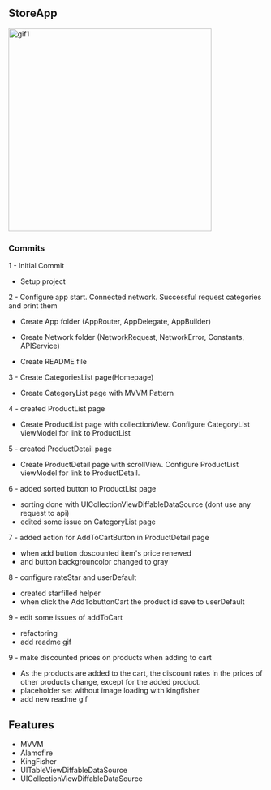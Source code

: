 
## StoreApp

<img src="storeApp2.gif" alt="gif1" style="width:400px;"/>

### Commits

1 - Initial Commit

* Setup project

2 - Configure app start. Connected network. Successful request categories and print them

* Create App folder (AppRouter, AppDelegate, AppBuilder)

* Create Network folder (NetworkRequest, NetworkError, Constants, APIService)

* Create README file

3 - Create CategoriesList page(Homepage)

* Create CategoryList page with MVVM Pattern

4 - created ProductList page

* Create ProductList page with collectionView. Configure CategoryList viewModel for link to ProductList

5 - created ProductDetail page

* Create ProductDetail page with scrollView. Configure ProductList viewModel for link to ProductDetail. 

6 - added sorted button to ProductList page

* sorting done with UICollectionViewDiffableDataSource (dont use any request to api)
* edited some issue on CategoryList page

7 - added action for AddToCartButton in ProductDetail page

* when add button doscounted item's price renewed
* and button backgrouncolor changed to gray

8 - configure rateStar and userDefault

* created starfilled helper
* when click the AddTobuttonCart the product id save to userDefault

9 - edit some issues of addToCart

* refactoring
* add readme gif

9 - make discounted prices on products when adding to cart

* As the products are added to the cart, the discount rates in the prices of other products change, except for the added product.
* placeholder set without image loading with kingfisher
* add new readme gif


## Features

* MVVM
* Alamofire
* KingFisher
* UITableViewDiffableDataSource
* UICollectionViewDiffableDataSource
